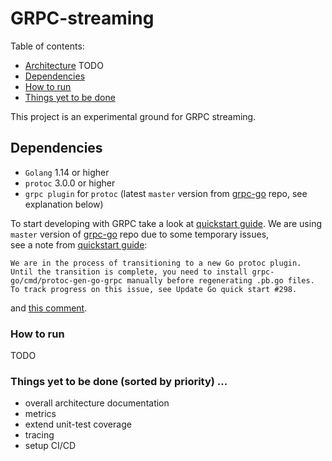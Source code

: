 # GRPC-streaming

Table of contents:

- [Architecture](docs/architecture.md)
TODO
- [Dependencies](#dependencies)
- [How to run](#how-to-run)
- [Things yet to be done](#things-yet-to-be-done-sorted-by-priority-)

This project is an experimental ground for GRPC streaming.

## Dependencies

- `Golang` 1.14 or higher
- `protoc` 3.0.0 or higher
- `grpc plugin` for `protoc` (latest `master` version from [grpc-go](https://github.com/grpc/grpc-go) repo, see explanation below)

To start developing with GRPC take a look at [quickstart guide](https://grpc.io/docs/languages/go/quickstart/).
We are using `master` version of [grpc-go](https://github.com/grpc/grpc-go) repo due to some temporary issues,  
see a note from [quickstart guide](https://grpc.io/docs/languages/go/quickstart/):
```
We are in the process of transitioning to a new Go protoc plugin. Until the transition is complete, you need to install grpc-go/cmd/protoc-gen-go-grpc manually before regenerating .pb.go files. To track progress on this issue, see Update Go quick start #298.
```
and [this comment](https://github.com/grpc/grpc.io/issues/298#issuecomment-656767393).

### How to run

TODO

### Things yet to be done (sorted by priority) ...
- overall architecture documentation
- metrics
- extend unit-test coverage
- tracing
- setup CI/CD
